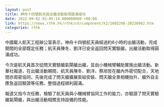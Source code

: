 ```yaml
---
layout: post
title: 神舟十四號航天員出艙活動取得圓滿成功
date: 2022-09-02 02:05:14.000000000 +08:00
link: https://news.rthk.hk/rthk/ch/component/k2/1665208-20220902.htm
categories: rthk
---
```


中國載人航天工程辦公室表示，神舟十四號航天員經過約6小時的出艙活動，完成期間的全部既定任務；航天員陳冬、劉洋已安全返回問天實驗艙，出艙活動取得圓滿成功。

今次是航天員首次從問天實驗艙氣閘艙出艙，並由小機械臂輔助實施出艙活動。新華社報道，在出艙活動期間，航天員陳冬、劉洋、蔡旭哲在艙內外密切配合，天地間亦周密協同，先後完成了問天艙擴展泵組安裝、問天艙全景相機抬升、艙外自主應急返回驗證等任務，整個過程順利圓滿。

報道又指今次任務，檢驗了航天員與小機械臂協同工作的能力，亦驗證了問天實驗艙氣閘艙，與出艙活動相關支持設備的性能。
